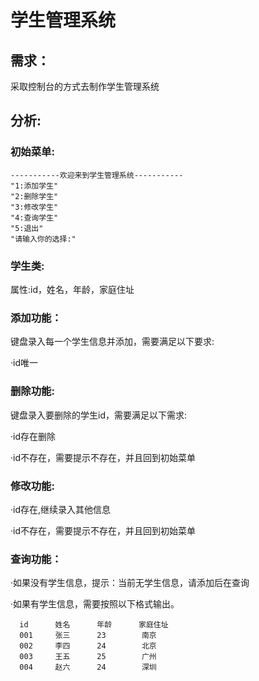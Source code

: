 # 学生管理系统
## 需求：
采取控制台的方式去制作学生管理系统
## 分析:
### 初始菜单:
    -----------欢迎来到学生管理系统-----------
    "1:添加学生"
    "2:删除学生"
    "3:修改学生"
    "4:查询学生"
    "5:退出"
    "请输入你的选择:"
### 学生类:
属性:id，姓名，年龄，家庭住址
### 添加功能：
键盘录入每一个学生信息并添加，需要满足以下要求:

·id唯一
### 删除功能:
键盘录入要删除的学生id，需要满足以下需求:

·id存在删除

·id不存在，需要提示不存在，并且回到初始菜单
### 修改功能:
·id存在,继续录入其他信息

·id不存在，需要提示不存在，并且回到初始菜单
### 查询功能：
·如果没有学生信息，提示：当前无学生信息，请添加后在查询

·如果有学生信息，需要按照以下格式输出。

      id      姓名      年龄      家庭住址
      001     张三      23        南京
      002     李四      24        北京
      003     王五      25        广州
      004     赵六      24        深圳
